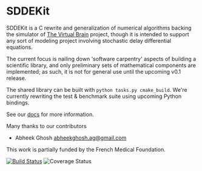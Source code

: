 # SDDEKit 

SDDEKit is a C rewrite and generalization of numerical algorithms
backing the simulator of [The Virtual Brain](http://thevirtualbrain.org)
project, though it is intended to support any sort of modeling project
involving stochastic delay differential equations.

The current focus is nailing down 'software carpentry' aspects of building a
scientific library, and only preliminary sets of mathematical components are
implemented; as such, it is not for general use until the 
upcoming v0.1 release.

The shared library can be built with `python tasks.py cmake_build`. We're currently
rewriting the test & benchmark suite using upcoming Python bindings.

See our [docs](doc/README.md) for more information.

Many thanks to our contributors

- Abheek Ghosh <abheekghosh.ag@gmail.com>

This work is partially funded by the French Medical Foundation.

[![Build Status](https://travis-ci.org/maedoc/sddekit.svg?branch=master)](https://travis-ci.org/maedoc/sddekit)
![Coverage Status](https://coveralls.io/repos/github/maedoc/sddekit/badge.svg?branch=master)

